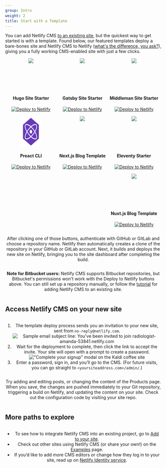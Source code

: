 ```yaml
---
group: Intro
weight: 2
title: Start with a Template
---
```

You can add Netlify CMS [to an existing site](/docs/add-to-your-site/), but the quickest way to get started is with a template.  Found below, our featured templates deploy a bare-bones site and Netlify CMS to Netlify ([what's the difference, you ask?](../intro/#netlify-cms-vs-netlify)), giving you a fully working CMS-enabled site with just a few clicks.

<div style="display: flex; justify-content: left; text-align: center; margin-bottom: 1.5em; flex-wrap: wrap;"stack=cms>
    <div style="flex-basis: 33%">
        <div style="padding: 0 15%; height: 100px; display: flex; justify-content: center;">
          <img style="display: flex" src="/img/hugo.svg"/>
        </div>
        <h4>Hugo Site Starter</h4>
        <p><a href="https://app.netlify.com/start/deploy?repository=https://github.com/netlify-templates/one-click-hugo-cms&amp;stack=cms"><img src="https://www.netlify.com/img/deploy/button.svg" alt="Deploy to Netlify" /></a></p>
    </div>
    <div style="flex-basis: 33%">
        <div style="padding: 0 30%; height: 100px; display: flex; justify-content: center;">
          <img style="display: flex" src="/img/gatsby.svg"/>
        </div>
        <h4>Gatsby Site Starter</h4>
        <p><a href="https://app.netlify.com/start/deploy?repository=https://github.com/AustinGreen/gatsby-starter-netlify-cms&amp;stack=cms"><img src="https://www.netlify.com/img/deploy/button.svg" alt="Deploy to Netlify" /></a></p>
    </div>
    <div style="flex-basis: 33%">
        <div style="padding: 0 30%; height: 100px; display: flex; justify-content: center;">
          <img style="display: flex" src="/img/middleman.svg"/>
        </div>
        <h4>Middleman Site Starter</h4>
        <p><a href="https://app.netlify.com/start/deploy?repository=https://github.com/tomrutgers/middleman-starter-netlify-cms&amp;stack=cms"><img src="https://www.netlify.com/img/deploy/button.svg" alt="Deploy to Netlify" /></a></p>
    </div>
    <div style="flex-basis: 33%">
        <div style="padding: 0 30%; height: 100px; display: flex; justify-content: center;">
          <img style="display: flex" src="/img/preact.svg"/>
        </div>
        <h4>Preact CLI</h4>
        <p><a href="https://app.netlify.com/start/deploy?repository=https://github.com/preactjs/preact-netlify&amp;stack=cms"><img src="https://www.netlify.com/img/deploy/button.svg" alt="Deploy to Netlify" /></a></p>
    </div>
    <div style="flex-basis: 33%">
        <div style="padding: 0 30%; height: 100px; display: flex; justify-content: center;">
          <img style="display: flex" src="/img/nextjs.svg"/>
        </div>
        <h4>Next.js Blog Template</h4>
        <p><a href="https://app.netlify.com/start/deploy?repository=https://github.com/wutali/nextjs-netlify-blog-template&amp;stack=cms"><img src="https://www.netlify.com/img/deploy/button.svg" alt="Deploy to Netlify" /></a></p>
    </div>
    <div style="flex-basis: 33%">
        <div style="padding: 0 30%; height: 100px; display: flex; justify-content: center;">
         <a href="https://github.com/surjithctly/neat-starter"> <img style="display: flex" src="/img/11ty-logo.svg"/> </a>
        </div>
        <h4>Eleventy Starter</h4>
        <p><a href="https://app.netlify.com/start/deploy?repository=https://github.com/surjithctly/neat-starter&amp;stack=cms"><img src="https://www.netlify.com/img/deploy/button.svg" alt="Deploy to Netlify" /></a></p>
    <div style="flex-basis: 33%">
        <div style="padding: 0 30%; height: 100px; display: flex; justify-content: center;">
          <img style="display: flex" src="/img/nuxtjs.svg"/>
        </div>
        <h4>Nuxt.js Blog Template</h4>
        <p><a href="https://app.netlify.com/start/deploy?repository=https://github.com/knogobert/ntn-boilerplate&amp;stack=cms"><img src="https://www.netlify.com/img/deploy/button.svg" alt="Deploy to Netlify" /></a></p>
    </div>
</div>

After clicking one of those buttons, authenticate with GitHub or GitLab and choose a repository name. Netlify then automatically creates a clone of the repository in your GitHub or GitLab account. Next, it builds and deploys the new site on Netlify, bringing you to the site dashboard after completing the build.

**Note for Bitbucket users:** Netlify CMS supports Bitbucket repositories, but Bitbucket's permissions won't work with the Deploy to Netlify buttons above. You can still set up a repository manually, or follow the [tutorial](/docs/add-to-your-site) for adding Netlify CMS to an existing site.

## Access Netlify CMS on your new site

1. The template deploy process sends you an invitation to your new site, sent from `no-reply@netlify.com`.
   ![Sample email subject line: You've been invited to join radiologist-amanda-53841.netlify.com](https://www.netlifycms.org/img/email-subject.png?raw=true)
2. Wait for the deployment to complete, then click the link to accept the invite. Your site will open with a prompt to create a password.
   !["Complete your signup" modal on the Kaldi coffee site](https://www.netlifycms.org/img/create-password.png?raw=true)
3. Enter a password, sign in, and you’ll go to the CMS. (For future visits, you can go straight to `<yoursiteaddress.com>/admin/`.)

Try adding and editing posts, or changing the content of the Products page. When you save, the changes are pushed immediately to your Git repository, triggering a build on Netlify, and updating the content on your site. Check out the configuration code by visiting your site repo.

## More paths to explore

* To see how to integrate Netlify CMS into an existing project, go to [Add to your site](/docs/add-to-your-site/).
* Check out other sites using Netlify CMS (or share your own!) on the [Examples](/docs/examples/) page.
* If you’d like to add more CMS editors or change how they log in to your site, read up on [Netlify Identity service](https://www.netlify.com/docs/identity).

